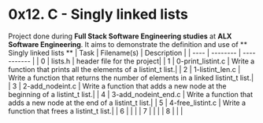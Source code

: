 # 0x12. C - Singly linked lists
 Project done during **Full Stack Software Engineering studies** at **ALX Software Engineering**. It aims to demonstrate the definition and use of ** Singly linked lists **
| Task | Filename(s) | Description |
| ---- | -------- | ----------- |
| 0 | lists.h | header file for the project|
| 1 | 0-print_listint.c | Write a function that prints all the elements of a listint_t list.|
| 2 | 1-listint_len.c | Write a function that returns the number of elements in a linked listint_t list.|
| 3 | 2-add_nodeint.c | Write a function that adds a new node at the beginning of a listint_t list.|
| 4 | 3-add_nodeint_end.c | Write a function that adds a new node at the end of a listint_t list.|
| 5 | 4-free_listint.c | Write a function that frees a listint_t list.|
| 6 |  | |
| 7 |  | |
| 8 |  | |

